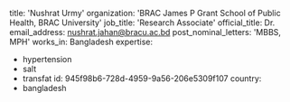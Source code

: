 title: 'Nushrat Urmy'
organization: 'BRAC James P Grant School of Public Health, BRAC University'
job_title: 'Research Associate'
official_title: Dr.
email_address: nushrat.jahan@bracu.ac.bd
post_nominal_letters: 'MBBS, MPH'
works_in: Bangladesh
expertise:
  - hypertension
  - salt
  - transfat
id: 945f98b6-728d-4959-9a56-206e5309f107
country:
  - bangladesh

